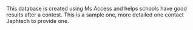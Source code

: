 This database is created using Ms Access and helps schools have good results after a contest. This is a sample one, more detailed one contact Japhtech to provide one.
